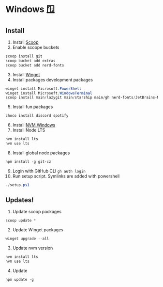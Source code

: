 # Windows 🪟 

## Install

1. Install [Scoop](https://scoop.sh/)
2. Enable scoope buckets
```powershell
scoop install git
scoop bucket add extras
scoop bucket add nerd-fonts
```
3. Install [Winget](https://apps.microsoft.com/store/detail/app-installer/9NBLGGH4NNS1?hl=en-gb&gl=gb&rtc=1)
4. Install packages development packages
```powershell
winget install Microsoft.PowerShell
winget install Microsoft.WindowsTerminal
scoop install main/lazygit main/starship main/gh nerd-fonts/JetBrains-Mono extras/jetbrains-toolbox main/gcc main/neovim extras/alacritty main/ripgrep main/fd extras/flameshot main/7zip main/git main/git-lfs extras/vscode
```
5. Install fun packages
```powershell
choco install discord spotify
```
6. Install [NVM Windows](https://github.com/coreybutler/nvm-windows)
7. Install Node LTS
```powershell
nvm install lts
nvm use lts
```
8. Install global node packages
```powershell
npm install -g git-cz
```
9. Login with GitHub CLI `gh auth login`
10. Run setup script. Symlinks are added with powershell
```powershell
./setup.ps1
```

## Updates!

1. Update scoop packages
```powershell
scoop update *
```
2. Update Winget packages
```powershell
winget upgrade --all
```
3. Update nvm version
```powershell
nvm install lts
nvm use lts
```
4. Update
```powershell
npm update -g
```
